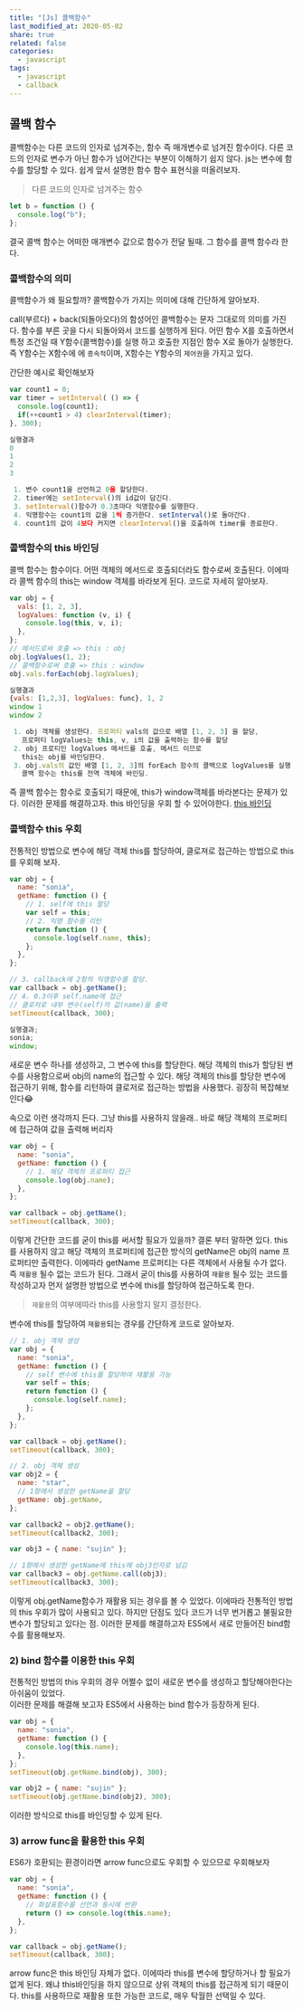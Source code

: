 ```yaml
---
title: "[Js] 콜백함수"
last_modified_at: 2020-05-02
share: true
related: false
categories:
  - javascript
tags:
  - javascript
  - callback
---
```


## 콜백 함수

콜백함수는 다른 코드의 인자로 넘겨주는, 함수 즉 매개변수로 넘겨진 함수이다.
다른 코드의 인자로 변수가 아닌 함수가 넘어간다는 부분이 이해하기 쉽지 않다.
js는 변수에 함수를 할당할 수 있다. 쉽게 앞서 설명한 함수 함수 표현식을 떠올려보자.

> 다른 코드의 인자로 넘겨주는 함수

```javascript
let b = function () {
  console.log("b");
};
```

결국 콜백 함수는 어떠한 매개변수 값으로 함수가 전달 될때. 그 함수를 콜백 함수라 한다.

### 콜백함수의 의미

콜백함수가 왜 필요할까? 콜백함수가 가지는 의미에 대해 간단하게 알아보자.

call(부르다) + back(되돌아오다)의 함성어인 콜백함수는 문자 그대로의 의미를 가진다.
함수를 부른 곳을 다시 되돌아와서 코드를 실행하게 된다. 어떤 함수 X를 호출하면서 특정 조건일 때
Y함수(콜백함수)를 실행 하고 호출한 지점인 함수 X로 돌아가 실행한다. 즉 Y함수는 X함수에 에 `종속적`이며,
X함수는 Y함수의 `제어권`을 가지고 있다.

간단한 예시로 확인해보자

```javascript
var count1 = 0;
var timer = setInterval( () => {
  console.log(count1);
  if(++count1 > 4) clearInterval(timer);
}, 300);

실행결과
0
1
2
3

 1. 변수 count1을 선언하고 0을 할당한다.
 2. timer에는 setInterval()의 id값이 담긴다.
 3. setInterval()함수가 0.3초마다 익명함수를 실행한다.
 4. 익명함수는 count1의 값을 1씩 증가한다. setInterval()로 돌아간다.
 4. count1의 값이 4보다 커지면 clearInterval()을 호출하여 timer를 종료한다.
```

### 콜백함수의 this 바인딩

콜백 함수는 함수이다. 어떤 객체의 메서드로 호출되더라도 함수로써 호출된다.
이에따라 콜백 함수의 this는 window 객체를 바라보게 된다. 코드로 자세히 알아보자.

```javascript
var obj = {
  vals: [1, 2, 3],
  logValues: function (v, i) {
    console.log(this, v, i);
  },
};
// 메서드로써 호출 => this : obj
obj.logValues(1, 2);
// 콜백함수로써 호출 => this : window
obj.vals.forEach(obj.logValues);

실행결과
{vals: [1,2,3], logValues: func}, 1, 2
window 1
window 2

 1. obj 객체를 생성한다. 프로퍼티 vals의 값으로 배열 [1, 2, 3] 을 할당,
   프로퍼티 logValues는 this, v, i의 값을 출력하는 함수를 할당
 2. obj 프로티인 logValues 메서드를 호출, 메서드 이므로
   this는 obj를 바인딩한다.
 3. obj.vals의 값인 배열 [1, 2, 3]의 forEach 함수의 콜백으로 logValues를 실행
   콜백 함수는 this를 전역 객체에 바인딩.
```

즉 콜백 함수는 함수로 호출되기 때문에, this가 window객체를 바라본다는 문제가 있다.
이러한 문제를 해결하고자. this 바인딩을 우회 할 수 있어야한다. [this 바인딩](https://github.com/ckdtjs505/jsCoreStudy/blob/master/this.md)

### 콜백함수 this 우회

전통적인 방법으로 변수에 해당 객체 this를 할당하여, 클로져로 접근하는 방법으로 this를 우회해 보자.

```javascript
var obj = {
  name: "sonia",
  getName: function () {
    // 1. self에 this 할당
    var self = this;
    // 2. 익명 함수를 리턴
    return function () {
      console.log(self.name, this);
    };
  },
};

// 3. callback에 2항의 익명함수를 할당.
var callback = obj.getName();
// 4. 0.3이후 self.name에 접근
// 클로저로 내부 변수(self)의 값(name)을 출력
setTimeout(callback, 300);

실행결과;
sonia;
window;
```

새로운 변수 하나를 생성하고, 그 변수에 this를 할당한다. 해당 객체의 this가 할당된 변수를 사용함으로써
obj의 name의 접근할 수 있다. 해당 객체의 this를 할당한 변수에 접근하기 위해, 함수를 리턴하여 클로저로 접근하는
방법을 사용했다. 굉장히 복잡해보인다😂

속으로 이런 생각까지 든다. 그냥 this를 사용하지 않을래..
바로 해당 객체의 프로퍼티에 접근하여 값을 출력해 버리자

```javascript
var obj = {
  name: "sonia",
  getName: function () {
    // 1. 해당 객체의 프로퍼티 접근
    console.log(obj.name);
  },
};

var callback = obj.getName();
setTimeout(callback, 300);
```

이렇게 간단한 코드를 굳이 this를 써서할 필요가 있을까? 결론 부터 말하면 있다.
this를 사용하지 않고 해당 객체의 프로퍼티에 접근한 방식의 getName은 obj의 name 프로퍼티만 출력한다.
이에따라 getName 프로퍼티는 다른 객체에서 사용될 수가 없다. 즉 `재활용` 될수 없는 코드가 된다.
그래서 굳이 this를 사용하여 `재활용` 될수 있는 코드를 작성하고자 먼저 설명한 방법으로 변수에 this를 할당하여
접근하도록 한다.

> `재활용`의 여부에따라 this를 사용할지 말지 결정한다.

변수에 this를 할당하여 `재활용`되는 경우를 간단하게 코드로 알아보자.

```javascript
// 1. obj 객체 생성
var obj = {
  name: "sonia",
  getName: function () {
    // self 변수에 this를 할당하여 재활용 가능
    var self = this;
    return function () {
      console.log(self.name);
    };
  },
};

var callback = obj.getName();
setTimeout(callback, 300);

// 2. obj 객체 생성
var obj2 = {
  name: "star",
  // 1항에서 생성한 getName을 할당
  getName: obj.getName,
};

var callback2 = obj2.getName();
setTimeout(callback2, 300);

var obj3 = { name: "sujin" };

// 1항에서 생성한 getName에 this에 obj3인자로 넘김
var callback3 = obj.getName.call(obj3);
setTimeout(callback3, 300);
```

이렇게 obj.getName함수가 재활용 되는 경우를 볼 수 있었다.
이에따라 전통적인 방법의 this 우회가 많이 사용되고 있다.
하지만 단점도 있다 코드가 너무 번거롭고 불필요한 변수가 할당되고 있다는 점.
이러한 문제를 해결하고자 ES5에서 새로 만들어진 bind함수를 활용해보자.

### 2) bind 함수를 이용한 this 우회

전통적인 방법의 this 우회의 경우 어쩔수 없이 새로운 변수를 생성하고 할당해야한다는 아쉬움이 있었다.  
이러한 문제를 해결해 보고자 ES5에서 사용하는 bind 함수가 등장하게 된다.

```javascript
var obj = {
  name: "sonia",
  getName: function () {
    console.log(this.name);
  },
};
setTimeout(obj.getName.bind(obj), 300);

var obj2 = { name: "sujin" };
setTimeout(obj.getName.bind(obj2), 300);
```

이러한 방식으로 this를 바인딩할 수 있게 된다.

### 3) arrow func을 활용한 this 우회

ES6가 호환되는 환경이라면 arrow func으로도 우회할 수 있으므로 우회해보자

```javascript
var obj = {
  name: "sonia",
  getName: function () {
    // 화살표함수를 선언과 동시에 반환
    return () => console.log(this.name);
  },
};

var callback = obj.getName();
setTimeout(callback, 300);
```

arrow func은 this 바인딩 자체가 없다. 이에따라 this를 변수에 할당하거나
할 필요가 없게 된다. 왜냐 this바인딩을 하지 않으므로 상위 객체의 this를 접근하게 되기 때문이다.
this를 사용하므로 재활용 또한 가능한 코드로, 매우 탁월한 선택일 수 있다.

